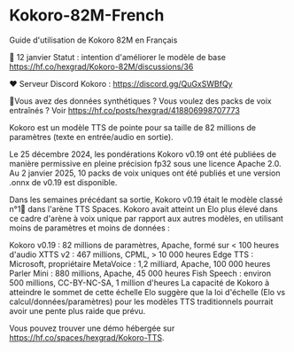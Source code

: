 # Kokoro-82M-French
Guide d'utilisation de Kokoro 82M en Français 

📣 12 janvier Statut : intention d'améliorer le modèle de base https://hf.co/hexgrad/Kokoro-82M/discussions/36

❤️ Serveur Discord Kokoro : https://discord.gg/QuGxSWBfQy

🚨Vous avez des données synthétiques ? Vous voulez des packs de voix entraînés ? Voir https://hf.co/posts/hexgrad/418806998707773

Kokoro est un modèle TTS de pointe pour sa taille de 82 millions de paramètres (texte en entrée/audio en sortie).

Le 25 décembre 2024, les pondérations Kokoro v0.19 ont été publiées de manière permissive en pleine précision fp32 sous une licence Apache 2.0. Au 2 janvier 2025, 10 packs de voix uniques ont été publiés et une version .onnx de v0.19 est disponible.

Dans les semaines précédant sa sortie, Kokoro v0.19 était le modèle classé n°1🥇 dans l'arène TTS Spaces. Kokoro avait atteint un Elo plus élevé dans ce cadre d'arène à voix unique par rapport aux autres modèles, en utilisant moins de paramètres et moins de données :

Kokoro v0.19 : 82 millions de paramètres, Apache, formé sur < 100 heures d'audio
XTTS v2 : 467 millions, CPML, > 10 000 heures
Edge TTS : Microsoft, propriétaire
MetaVoice : 1,2 milliard, Apache, 100 000 heures
Parler Mini : 880 millions, Apache, 45 000 heures
Fish Speech : environ 500 millions, CC-BY-NC-SA, 1 million d'heures
La capacité de Kokoro à atteindre le sommet de cette échelle Elo suggère que la loi d'échelle (Elo vs calcul/données/paramètres) pour les modèles TTS traditionnels pourrait avoir une pente plus raide que prévu.

Vous pouvez trouver une démo hébergée sur https://hf.co/spaces/hexgrad/Kokoro-TTS.
